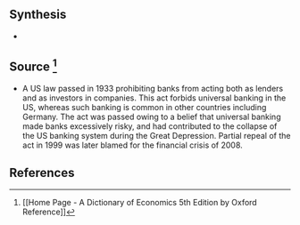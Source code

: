 ## Synthesis
- 
## Source [^1]
- A US law passed in 1933 prohibiting banks from acting both as lenders and as investors in companies. This act forbids universal banking in the US, whereas such banking is common in other countries including Germany. The act was passed owing to a belief that universal banking made banks excessively risky, and had contributed to the collapse of the US banking system during the Great Depression. Partial repeal of the act in 1999 was later blamed for the financial crisis of 2008.
## References

[^1]: [[Home Page - A Dictionary of Economics 5th Edition by Oxford Reference]]